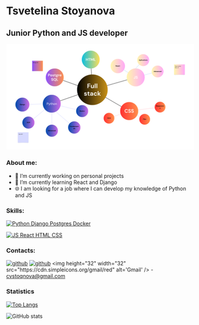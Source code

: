 # Tsvetelina Stoyanova
## Junior Python and JS developer

<img src="/FullStack.png" border-radius="1rem" alt="Goal map"/>

### About me: 
- 🔭 I’m currently working on personal projects 
- 🌱 I’m currently learning React and Django
- :globe_with_meridians: I am looking for a job where I can develop my knowledge of Python and JS

### Skills: 
[![Python Django Postgres Docker](https://skillicons.dev/icons?i=py,django,postgres,docker)](https://github.com/Tsveti1103/DogLife)

[![JS React HTML CSS](https://skillicons.dev/icons?i=js,react,html,css)](https://github.com/Tsveti1103/Fear)








### Contacts:
[![github](https://skillicons.dev/icons?i=github)](https://github.com/Tsveti1103)
[![github](https://skillicons.dev/icons?i=linkedin)]([https://github.com/Tsveti1103](https://www.linkedin.com/in/tsvetelinastoyanovats//))
<img height="32" width="32" src="https://cdn.simpleicons.org/gmail/red" alt='Gmail' /> -  cvstoqnova@gmail.com


### Statistics
[![Top Langs](https://github-readme-stats.vercel.app/api/top-langs/?username=Tsveti1103)](https://github.com/anuraghazra/github-readme-stats)

![GitHub stats](https://github-readme-stats.vercel.app/api?username=Tsveti1103&show_icons=true)  



